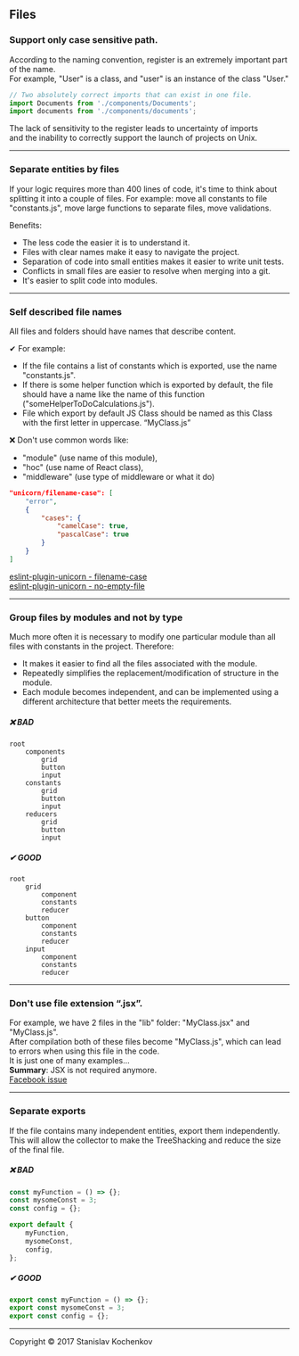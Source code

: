 ## Files

### Support only case sensitive path.

According to the naming convention, register is an extremely important part of the name.  
For example, "User" is a class, and "user" is an instance of the class "User."

```javascript
// Two absolutely correct imports that can exist in one file.
import Documents from './components/Documents';
import documents from './components/documents';
```

The lack of sensitivity to the register leads to uncertainty of imports  
and the inability to correctly support the launch of projects on Unix.

---

### Separate entities by files

If your logic requires more than 400 lines of code, it's time to think about splitting it into a couple of files.
For example: move all constants to file "constants.js", move large functions to separate files, move validations.

Benefits:

* The less code the easier it is to understand it.
* Files with clear names make it easy to navigate the project.
* Separation of code into small entities makes it easier to write unit tests.
* Conflicts in small files are easier to resolve when merging into a git.
* It's easier to split code into modules.

---

### Self described file names

All files and folders should have names that describe content.

✔ For example:

* If the file contains a list of constants which is exported, use the name "constants.js".
* If there is some helper function which is exported by default, the file should have a name like the name of this
  function ("someHelperToDoCalculations.js").
* File which export by default JS Class should be named as this Class with the first letter in uppercase. “MyClass.js”

❌ Don't use common words like:

* "module" (use name of this module),
* "hoc" (use name of React class),
* "middleware" (use type of middleware or what it do)

```json
"unicorn/filename-case": [
	"error",
	{
		"cases": {
			"camelCase": true,
			"pascalCase": true
		}
	}
]
```
[eslint-plugin-unicorn - filename-case](https://github.com/sindresorhus/eslint-plugin-unicorn/blob/main/docs/rules/filename-case.md)  
[eslint-plugin-unicorn - no-empty-file](https://github.com/sindresorhus/eslint-plugin-unicorn/blob/main/docs/rules/no-empty-file.md)

---

### Group files by modules and not by type

Much more often it is necessary to modify one particular module than all files with constants in the project. Therefore:

* It makes it easier to find all the files associated with the module.
* Repeatedly simplifies the replacement/modification of structure in the module.
* Each module becomes independent, and can be implemented using a different architecture that better meets the
  requirements.

##### ❌ BAD

```
root
    components
        grid
        button
        input
    constants
        grid
        button
        input
    reducers
        grid
        button
        input
```

##### ✔ GOOD

```
root
    grid
        component
        constants
        reducer
    button
        component
        constants
        reducer
    input
        component
        constants
        reducer
```

---

### Don't use file extension “.jsx”.

For example, we have 2 files in the "lib" folder: "MyClass.jsx" and "MyClass.js".  
After compilation both of these files become "MyClass.js", which can lead to errors when using this file in the code.  
It is just one of many examples...  
**Summary**: JSX is not required anymore.  
[Facebook issue](https://github.com/facebook/create-react-app/issues/87)

---

### Separate exports

If the file contains many independent entities, export them independently.  
This will allow the collector to make the TreeShacking and reduce the size of the final file.

##### ❌ BAD

```javascript
const myFunction = () => {};
const mysomeConst = 3;
const config = {};

export default {
    myFunction,
    mysomeConst,
    config,
};
```

##### ✔ GOOD

```javascript
export const myFunction = () => {};
export const mysomeConst = 3;
export const config = {};
```

---
Copyright © 2017 Stanislav Kochenkov 

